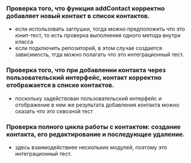 ### Проверка того, что функция addContact корректно добавляет новый контакт в список контактов.
  - если использовать заглушки, тогда можно предположить что это юнит-тест,  то есть проверка выполнения одного метода внутри класса
  - если подключить репозиторий, в этом случае создается зависимость, тгда  можно полагать что это интеграционный тест.

### Проверка того, что при добавлении контакта через пользовательский интерфейс, контакт корректно отображается в списке контактов.
  -  поскольку задействован пользовательский интерфейс и отображение в нем же результата добавления контакта можно сказать что это сквозной тест

### Проверка полного цикла работы с контактом: создание контакта, его редактирование и последующее удаление.
  -  здесь  взаимодействиее нескольких модулей, поэтому это интеграционный тест.
